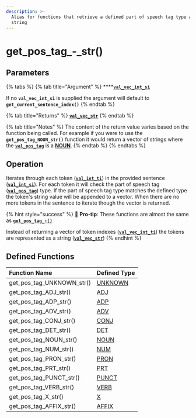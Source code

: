 ```yaml
---
description: >-
  Alias for functions that retrieve a defined part of speech tag type as a
  string
---
```


# get\_pos\_tag\_-\_str\(\)

## Parameters

{% tabs %}
{% tab title="Argument" %}
\*\*\*\*[**`val_vec_int_si`**](../../variable-types/val_vec_int_si.md)

If no **`val_vec_int_si`** is supplied the argument will default to **`get_current_sentence_index()`**
{% endtab %}

{% tab title="Returns" %}
[**`val_vec_str`**](../../variable-types/val_vec_str.md)
{% endtab %}

{% tab title="Notes" %}
The content of the return value varies based on the function being called. For example if you were to use the **`get_pos_tag_NOUN_str()`** function it would return a vector of strings where the [**`val_pos_tag`**](../../variable-types/val_pos_tag.md) is a [**NOUN**](../../../definitions/parts-of-speech/noun.md).
{% endtab %}
{% endtabs %}

## Operation

Iterates through each token \([**`val_int_ti`**](../../variable-types/val_int_ti.md)\) in the provided sentence \([**`val_int_si`**](../../variable-types/val_int_si.md)\). For each token it will check the part of speech tag \([**`val_pos_tag`**](../../variable-types/val_pos_tag.md)\) type. If the part of speech tag type matches the defined type the token's string value will be appended to a vector. When there are no more tokens in the sentence to iterate though the vector is returned.

{% hint style="success" %}
🥇 **Pro-tip**: These functions are almost the same as [**`get_pos_tag_-()`**](untitled-2.md)

Instead of returning a vector of token indexes \([**`val_vec_int_ti`**](../../variable-types/val_vec_int_ti.md)\) the tokens are represented as a string \([**`val_vec_str`**](../../variable-types/val_vec_str.md)\)
{% endhint %}

## Defined Functions

| Function Name | Defined Type |
| :--- | :--- |
| get\_pos\_tag\_UNKNOWN\_str\(\) | [UNKNOWN](../../../definitions/parts-of-speech/unknown.md) |
| get\_pos\_tag\_ADJ\_str\(\) | [ADJ](../../../definitions/parts-of-speech/adj.md) |
| get\_pos\_tag\_ADP\_str\(\) | [ADP](../../../definitions/parts-of-speech/adp.md) |
| get\_pos\_tag\_ADV\_str\(\) | [ADV](../../../definitions/parts-of-speech/adv.md) |
| get\_pos\_tag\_CONJ\_str\(\) | [CONJ](../../../definitions/parts-of-speech/conj.md) |
| get\_pos\_tag\_DET\_str\(\) | [DET](../../../definitions/parts-of-speech/det.md) |
| get\_pos\_tag\_NOUN\_str\(\) | [NOUN](../../../definitions/parts-of-speech/noun.md) |
| get\_pos\_tag\_NUM\_str\(\) | [NUM](../../../definitions/parts-of-speech/num.md) |
| get\_pos\_tag\_PRON\_str\(\) | [PRON](../../../definitions/parts-of-speech/pron.md) |
| get\_pos\_tag\_PRT\_str\(\) | [PRT](../../../definitions/parts-of-speech/prt.md) |
| get\_pos\_tag\_PUNCT\_str\(\) | [PUNCT](../../../definitions/parts-of-speech/punct.md) |
| get\_pos\_tag\_VERB\_str\(\) | [VERB](../../../definitions/parts-of-speech/verb.md) |
| get\_pos\_tag\_X\_str\(\) | [X](../../../definitions/parts-of-speech/x.md) |
| get\_pos\_tag\_AFFIX\_str\(\) | [AFFIX](../../../definitions/parts-of-speech/affix.md) |

